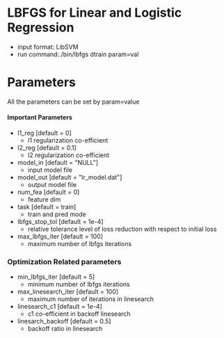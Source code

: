 LBFGS for Linear and Logistic Regression
====
* input format: LibSVM
* run command:./bin/lbfgs dtrain param=val

Parameters
====
All the parameters can be set by param=value

#### Important Parameters
* l1_reg [default = 0]
  - l1 regularization co-efficient
* l2_reg [default = 0.1]
  - l2 regularization co-efficient
* model_in [default = "NULL"]
  - input model file
* model_out [default = "lr_model.dat"]
  - output model file
* num_fea [default = 0]
  - feature dim
* task [default = train]
  - train and pred mode
* lbfgs_stop_tol [default = 1e-4]
  - relative tolerance level of loss reduction with respect to initial loss
* max_lbfgs_iter [default = 100]
  - maximum number of lbfgs iterations

### Optimization Related parameters
* min_lbfgs_iter [default = 5]
  - minimum number of lbfgs iterations
* max_linesearch_iter [default = 100]
  - maximum number of iterations in linesearch
* linesearch_c1 [default = 1e-4]
  - c1 co-efficient in backoff linesearch
* linesarch_backoff [default = 0.5]
  - backoff ratio in linesearch
